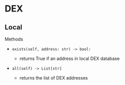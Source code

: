 # DEX

## Local

Methods

- `exists(self, address: str) -> bool:`
	- returns True if an address in local DEX database

- `all(self) -> List[str]`
	- returns the list of DEX addresses
